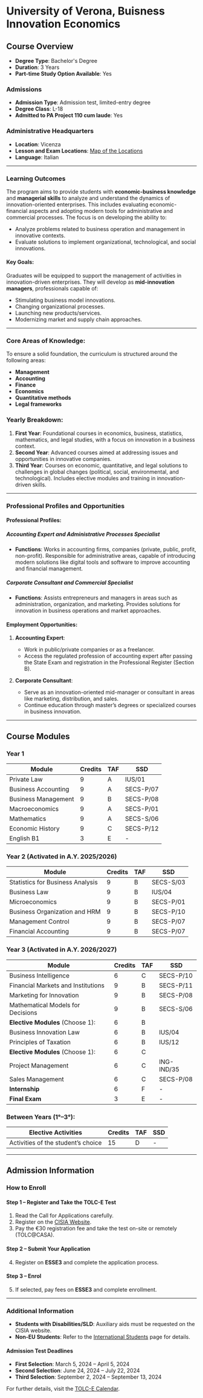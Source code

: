 # University of Verona, Buisness Innovation Economics

## Course Overview

- **Degree Type**: Bachelor's Degree  
- **Duration**: 3 Years  
- **Part-time Study Option Available**: Yes  

### Admissions

- **Admission Type**: Admission test, limited-entry degree  
- **Degree Class**: L-18  
- **Admitted to PA Project 110 cum laude**: Yes  

### Administrative Headquarters

- **Location**: Vicenza  
- **Lesson and Exam Locations**: [Map of the Locations](#)  
- **Language**: Italian  

---

### Learning Outcomes

The program aims to provide students with **economic-business knowledge** and **managerial skills** to analyze and understand the dynamics of innovation-oriented enterprises. This includes evaluating economic-financial aspects and adopting modern tools for administrative and commercial processes. The focus is on developing the ability to:

- Analyze problems related to business operation and management in innovative contexts.  
- Evaluate solutions to implement organizational, technological, and social innovations.  

#### Key Goals:

Graduates will be equipped to support the management of activities in innovation-driven enterprises. They will develop as **mid-innovation managers**, professionals capable of:

- Stimulating business model innovations.  
- Changing organizational processes.  
- Launching new products/services.  
- Modernizing market and supply chain approaches.  

---

### Core Areas of Knowledge:

To ensure a solid foundation, the curriculum is structured around the following areas:

- **Management**  
- **Accounting**  
- **Finance**  
- **Economics**  
- **Quantitative methods**  
- **Legal frameworks**  

### Yearly Breakdown:

1. **First Year**: Foundational courses in economics, business, statistics, mathematics, and legal studies, with a focus on innovation in a business context.  
2. **Second Year**: Advanced courses aimed at addressing issues and opportunities in innovative companies.  
3. **Third Year**: Courses on economic, quantitative, and legal solutions to challenges in global changes (political, social, environmental, and technological). Includes elective modules and training in innovation-driven skills.  

---

### Professional Profiles and Opportunities

#### Professional Profiles:

##### **Accounting Expert and Administrative Processes Specialist**
- **Functions**: Works in accounting firms, companies (private, public, profit, non-profit). Responsible for administrative areas, capable of introducing modern solutions like digital tools and software to improve accounting and financial management.  

##### **Corporate Consultant and Commercial Specialist**
- **Functions**: Assists entrepreneurs and managers in areas such as administration, organization, and marketing. Provides solutions for innovation in business operations and market approaches.  

#### Employment Opportunities:

1. **Accounting Expert**:  
   - Work in public/private companies or as a freelancer.  
   - Access the regulated profession of accounting expert after passing the State Exam and registration in the Professional Register (Section B).  
   
2. **Corporate Consultant**:  
   - Serve as an innovation-oriented mid-manager or consultant in areas like marketing, distribution, and sales.  
   - Continue education through master’s degrees or specialized courses in business innovation.  

---

## Course Modules

### Year 1
| **Module**             | **Credits** | **TAF** | **SSD**    |
|-------------------------|-------------|----------|------------|
| Private Law             | 9           | A        | IUS/01     |
| Business Accounting     | 9           | A        | SECS-P/07  |
| Business Management     | 9           | B        | SECS-P/08  |
| Macroeconomics          | 9           | A        | SECS-P/01  |
| Mathematics             | 9           | A        | SECS-S/06  |
| Economic History        | 9           | C        | SECS-P/12  |
| English B1              | 3           | E        | -          |

### Year 2 (Activated in A.Y. 2025/2026)
| **Module**                    | **Credits** | **TAF** | **SSD**    |
|--------------------------------|-------------|----------|------------|
| Statistics for Business Analysis | 9        | B        | SECS-S/03  |
| Business Law                   | 9           | B        | IUS/04     |
| Microeconomics                 | 9           | B        | SECS-P/01  |
| Business Organization and HRM  | 9           | B        | SECS-P/10  |
| Management Control             | 9           | B        | SECS-P/07  |
| Financial Accounting           | 9           | B        | SECS-P/07  |

### Year 3 (Activated in A.Y. 2026/2027)
| **Module**                          | **Credits** | **TAF** | **SSD**    |
|-------------------------------------|-------------|----------|------------|
| Business Intelligence               | 6           | C        | SECS-P/10  |
| Financial Markets and Institutions  | 9           | B        | SECS-P/11  |
| Marketing for Innovation            | 9           | B        | SECS-P/08  |
| Mathematical Models for Decisions   | 9           | B        | SECS-S/06  |
| **Elective Modules** (Choose 1):    | 6           | B        |            |
| Business Innovation Law             | 6           | B        | IUS/04     |
| Principles of Taxation              | 6           | B        | IUS/12     |
| **Elective Modules** (Choose 1):    | 6           | C        |            |
| Project Management                  | 6           | C        | ING-IND/35 |
| Sales Management                    | 6           | C        | SECS-P/08  |
| **Internship**                      | 6           | F        | -          |
| **Final Exam**                      | 3           | E        | -          |

### Between Years (1°–3°):
| **Elective Activities** | **Credits** | **TAF** | **SSD** |
|--------------------------|-------------|---------|---------|
| Activities of the student’s choice | 15      | D       | -       |

---

## Admission Information

### How to Enroll

#### Step 1 – Register and Take the TOLC-E Test
1. Read the Call for Applications carefully.  
2. Register on the [CISIA Website](https://www.cisiaonline.it/).  
3. Pay the €30 registration fee and take the test on-site or remotely (TOLC@CASA).  

#### Step 2 – Submit Your Application
4. Register on **ESSE3** and complete the application process.

#### Step 3 – Enrol
5. If selected, pay fees on **ESSE3** and complete enrollment.

---

### Additional Information

- **Students with Disabilities/SLD**: Auxiliary aids must be requested on the CISIA website.  
- **Non-EU Students**: Refer to the [International Students](#) page for details.  

#### Admission Test Deadlines
- **First Selection**: March 5, 2024 – April 5, 2024  
- **Second Selection**: June 24, 2024 – July 22, 2024  
- **Third Selection**: September 2, 2024 – September 13, 2024  

For further details, visit the [TOLC-E Calendar](https://www.cisiaonline.it/).  